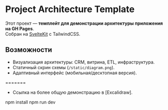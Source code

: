 # Project Architecture Template

Этот проект — **темплейт для демонстрации архитектуры приложения на GH Pages**.  
Собран на [SvelteKit](https://kit.svelte.dev/) с TailwindCSS.  

## Возможности

- Визуализация архитектуры: CRM, витрина, ETL, инфраструктура.  
- Статичный скрин схемы (`/static/diagram.png`).  
- Адаптивный интерфейс (мобильная/десктопная версия).  

=======

- Ссылка на более общую демонстрацию в [Excalidraw].  

npm install
npm run dev
